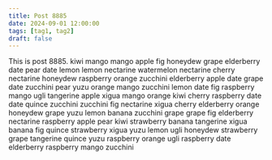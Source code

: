 ```yaml
---
title: Post 8885
date: 2024-09-01 12:00:00
tags: [tag1, tag2]
draft: false
---
```

This is post 8885.
kiwi
mango
mango
apple
fig
honeydew
grape
elderberry
date
pear
date
lemon
lemon
nectarine
watermelon
nectarine
cherry
nectarine
honeydew
raspberry
orange
zucchini
elderberry
apple
date
grape
date
zucchini
pear
yuzu
orange
mango
zucchini
lemon
date
fig
raspberry
mango
ugli
tangerine
apple
xigua
mango
orange
kiwi
cherry
raspberry
date
date
quince
zucchini
zucchini
fig
nectarine
xigua
cherry
elderberry
orange
honeydew
grape
yuzu
lemon
banana
zucchini
grape
grape
fig
elderberry
nectarine
raspberry
apple
pear
kiwi
strawberry
banana
tangerine
xigua
banana
fig
quince
strawberry
xigua
yuzu
lemon
ugli
honeydew
strawberry
grape
tangerine
quince
yuzu
raspberry
orange
ugli
raspberry
date
elderberry
raspberry
mango
zucchini
